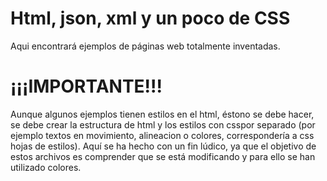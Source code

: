 # Html, json, xml y un poco de CSS
Aqui encontrará ejemplos de páginas web totalmente inventadas.
# ¡¡¡IMPORTANTE!!!
Aunque algunos ejemplos tienen estilos en el html, éstono se debe hacer, se debe crear la estructura de html y los estilos con csspor separado (por ejemplo textos en movimiento, alineacion o colores, correspondería a css hojas de estilos).
Aquí se ha hecho con un fin lúdico, ya que el objetivo de estos archivos es comprender que se está modificando y para ello se han utilizado colores.
